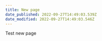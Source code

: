 ```yaml
---
title: New page
date_published: 2022-09-27T14:49:03.539Z
date_modified: 2022-09-27T14:49:03.546Z
---
```

Test new page